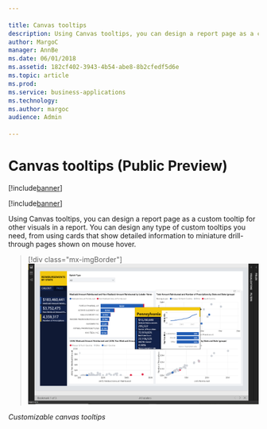 ```yaml
---

title: Canvas tooltips
description: Using Canvas tooltips, you can design a report page as a custom tooltip for other visuals in a report.
author: MargoC
manager: AnnBe
ms.date: 06/01/2018
ms.assetid: 182cf402-3943-4b54-abe8-8b2cfedf5d6e
ms.topic: article
ms.prod: 
ms.service: business-applications
ms.technology: 
ms.author: margoc
audience: Admin

---
```

#  Canvas tooltips (Public Preview)

[!include[banner](../../../includes/banner.md)]

[!include[banner](../../../includes/public-preview.md)]

Using Canvas tooltips, you can design a report page as a custom tooltip for
other visuals in a report. You can design any type of custom tooltips you need,
from using cards that show detailed information to miniature drill-through pages
shown on mouse hover.

> [!div class="mx-imgBorder"] 
> ![A screenshot of the customizable canvas tooltips](media/canvas-tooltips-public-preview-1.png "A screenshot of the customizable canvas tooltips")

*Customizable canvas tooltips*
